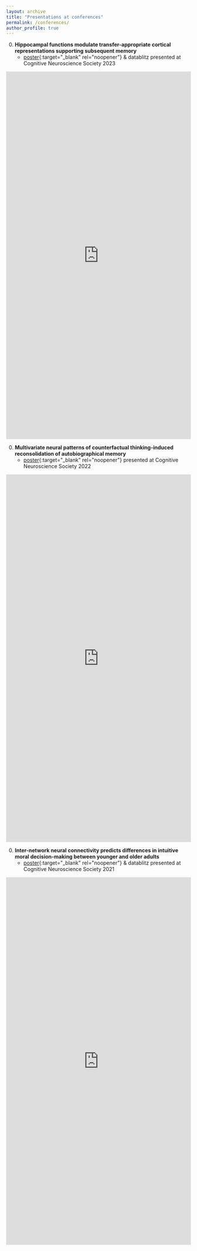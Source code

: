 ```yaml
---
layout: archive
title: "Presentations at conferences"
permalink: /conferences/
author_profile: true
---
```


0. **Hippocampal functions modulate transfer-appropriate cortical representations supporting subsequent memory**
	- [poster](https://docs.google.com/viewer?url=https://raw.githubusercontent.com/Huang-Shenyang/Huang-Shenyang.github.io/master/files/CNS2023.pdf){:target="_blank" rel="noopener"} & datablitz presented at Cognitive Neuroscience Society 2023

<iframe src="https://docs.google.com/gview?url=https://raw.githubusercontent.com/Huang-Shenyang/Huang-Shenyang.github.io/master/files/CNS2023.pdf&embedded=true" style="margin: auto; width: 100%;" height="1000" frameborder="0" >
</iframe>


0. **Multivariate neural patterns of counterfactual thinking-induced reconsolidation of autobiographical memory** 
	- [poster](https://docs.google.com/viewer?url=https://raw.githubusercontent.com/Huang-Shenyang/Huang-Shenyang.github.io/master/files/CNS2022.pdf){:target="_blank" rel="noopener"} presented at Cognitive Neuroscience Society 2022

<iframe src="https://docs.google.com/gview?url=https://raw.githubusercontent.com/Huang-Shenyang/Huang-Shenyang.github.io/master/files/CNS2022.pdf&embedded=true" style="margin: auto; width: 100%;" height="1000" frameborder="0" >
</iframe>


0. **Inter-network neural connectivity predicts differences in intuitive moral decision-making between younger and older adults** 
	- [poster](https://docs.google.com/viewer?url=https://raw.githubusercontent.com/Huang-Shenyang/Huang-Shenyang.github.io/master/files/CNS2021.pdf){:target="_blank" rel="noopener"} & datablitz presented at Cognitive Neuroscience Society 2021

<iframe src="https://docs.google.com/gview?url=https://raw.githubusercontent.com/Huang-Shenyang/Huang-Shenyang.github.io/master/files/CNS2021.pdf&embedded=true" style="margin: auto; width: 100%;" height="1000" frameborder="0" >
</iframe>

